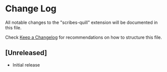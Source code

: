 # Change Log

All notable changes to the "scribes-quill" extension will be documented in this file.

Check [Keep a Changelog](http://keepachangelog.com/) for recommendations on how to structure this file.

## [Unreleased]

- Initial release